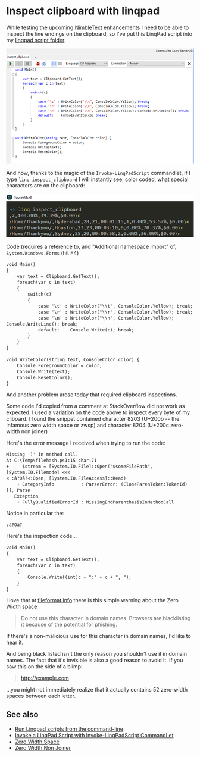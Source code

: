 # Inspect clipboard with linqpad

While testing the upcoming [NimbleText](http://NimbleText.com) enhancements I need to be able to inspect the line endings on the clipboard, so I've put this LinqPad script into my [linqpad script folder](invoke_linqpad_commandlet.md)

![inspect_clipboard_1.png](inspect_clipboard_1.png)

And now, thanks to the magic of the `Invoke-LinqPadScript` commandlet, if I type `linq inspect_clipboard` I will instantly see, color coded, what special characters are on the clipboard:

![inspect_clipboard_2.png](inspect_clipboard_2.png)


Code (requires a reference to, and "Additional namespace import" of, `System.Windows.Forms` (hit F4)

    void Main()
    {
        var text = Clipboard.GetText();
        foreach(var c in text)
        {
            switch(c)
            {
                case '\t' : WriteColor("\\t", ConsoleColor.Yellow); break;
                case '\r' : WriteColor("\\r", ConsoleColor.Yellow);	break;
                case '\n' : WriteColor("\\n", ConsoleColor.Yellow);	Console.WriteLine(); break;
                default:	Console.Write(c); break;
            }
        }
    }

    void WriteColor(string text, ConsoleColor color) {
        Console.ForegroundColor = color;
        Console.Write(text);
        Console.ResetColor();
    }

	
	
	
	
And another problem arose today that required clipboard inspections.

Some code I'd copied from a comment at StackOverflow did not work as expected. I used a variation on the code above to inspect every byte of my cliboard. I found the snippet  contained character 8203 (U+200b -- the infamous zero width space or zwsp) and character 8204 (U+200c zero-width non joiner)

Here's the error message I received when trying to run the code:


	Missing ')' in method call.
	At C:\Temp\filehash.ps1:15 char:71
	+     $stream = [System.IO.File]::Open("$someFilePath",[System.IO.Filemode] <<<
	< :â?Oâ?<:Open, [System.IO.FileAccess]::Read)
		+ CategoryInfo          : ParserError: (CloseParenToken:TokenId) [], Parse
	   Exception
		+ FullyQualifiedErrorId : MissingEndParenthesisInMethodCall

Notice in particular the:

	:â?Oâ?



Here's the inspection code...

    void Main()
    {
        var text = Clipboard.GetText();
        foreach(var c in text)
		{
			Console.Write((int)c + ":" + c + ", ");	
		}
	}
	
I love that at [fileformat.info](http://www.fileformat.info/info/unicode/char/200b/index.htm) there is this simple warning about the Zero Width space


> Do not use this character in domain names. Browsers are blacklisting it because of the potential for phishing.

If there's a non-malicious use for this character in domain names, I'd like to hear it. 

And being black listed isn't the only reason you shouldn't use it in domain names. The fact that it's invisible is also a good reason to avoid it. If you saw this on the side of a blimp:

> http://example.com 

...you might not immediately realize that it actually contains 52 zero-width spaces between each letter.

	
## See also

 * [Run Linqpad scripts from the command-line](run_linqpad_scripts_from_commandline.md)
 * [Invoke a LinqPad Script with Invoke-LinqPadScript CommandLet](invoke_linqpad_commandlet.md)
 * [Zero Width Space](http://www.fileformat.info/info/unicode/char/200b/index.htm)
 * [Zero Width Non Joiner](http://www.fileformat.info/info/unicode/char/200c/index.htm)
